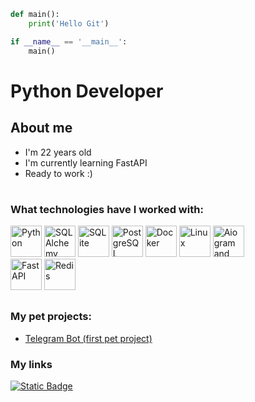 ```python
def main():
	print('Hello Git')

if __name__ == '__main__':
	main()
```
# Python Developer
## About me
- I'm 22 years old
- I'm currently learning FastAPI
- Ready to work \:)

#

### What technologies have I worked with:
<img src="https://cdn.jsdelivr.net/gh/devicons/devicon/icons/python/python-original.svg" 
height=50 title='Python'/> 
<img src="https://cdn.jsdelivr.net/gh/devicons/devicon/icons/sqlalchemy/sqlalchemy-original.svg" 
height=50 title='SQLAlchemy'/>
<img src="https://cdn.jsdelivr.net/gh/devicons/devicon/icons/sqlite/sqlite-original.svg" 
height=50 title='SQLite'/>
<img src="https://cdn.jsdelivr.net/gh/devicons/devicon/icons/postgresql/postgresql-original.svg" 
height=50 title='PostgreSQL'/>
<img src="https://cdn.jsdelivr.net/gh/devicons/devicon/icons/docker/docker-original.svg" 
height=50 title='Docker'/>
<img src="https://cdn.jsdelivr.net/gh/devicons/devicon/icons/linux/linux-original.svg" 
height=50 title='Linux'/>
<img src="https://avatars.githubusercontent.com/u/33784865?s=200&v=4"
height=50 title='Aiogram and aiogram-dialog'/>  
<img src="https://cdn.jsdelivr.net/gh/devicons/devicon/icons/fastapi/fastapi-original.svg" 
height=50 title='FastAPI'/>
<img src="https://cdn.jsdelivr.net/gh/devicons/devicon/icons/redis/redis-original.svg" 
height=50 title='Redis'/>
##
### My pet projects:
- [Telegram Bot (first pet project)](https://github.com/Brrrya/AioPointBot4.git)

### My links
[![Static Badge](https://img.shields.io/badge/Telegram-blue)](https://t.me/brrya1)
